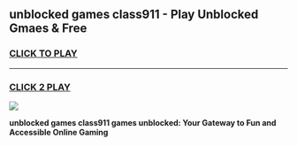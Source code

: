 
## unblocked games class911 - Play Unblocked Gmaes & Free
<h3>
<a href="https://premium.freeplayer.one?title=unblocked_games_class911&ref=20F">CLICK TO PLAY</a></h3>
<hr>

<h3>
<a href="https://premium.freeplayer.one?title=unblocked_games_class911&ref=20F">CLICK 2 PLAY</a>
  
</h3>

<a href="https://premium.freeplayer.one?title=unblocked_games_class911&ref=20F/"><img src="https://clearcache.store/games.png"></a>


**unblocked games class911 games unblocked: Your Gateway to Fun and Accessible Online Gaming**

